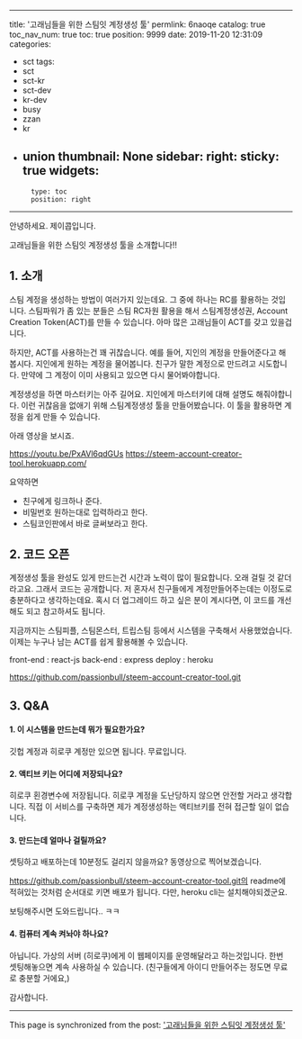 
---
title: '고래님들을 위한 스팀잇 계정생성 툴'
permlink: 6naoqe
catalog: true
toc_nav_num: true
toc: true
position: 9999
date: 2019-11-20 12:31:09
categories:
- sct
tags:
- sct
- sct-kr
- sct-dev
- kr-dev
- busy
- zzan
- kr
- union
thumbnail: None
sidebar:
    right:
        sticky: true
widgets:
    -
        type: toc
        position: right
---


안녕하세요. 제이콥입니다.

고래님들을 위한 스팀잇 계정생성 툴을 소개합니다!!

## 1. 소개

스팀 계정을 생성하는 방법이 여러가지 있는데요. 그 중에 하나는 RC를 활용하는 것입니다. 스팀파워가 좀 있는 분들은 스팀 RC자원 활용을 해서 스팀계정생성권, Account Creation Token(ACT)를 만들 수 있습니다. 아마 많은 고래님들이 ACT를 갖고 있을겁니다.

하지만, ACT를 사용하는건 꽤 귀찮습니다. 예를 들어, 지인의 계정을 만들어준다고 해봅시다. 지인에게 원하는 계정을 물어봅니다. 친구가 말한 계정으로 만드려고 시도합니다. 만약에 그 계정이 이미 사용되고 있으면 다시 물어봐야합니다. 

계정생성을 하면 마스터키는 아주 길어요. 지인에게 마스터키에 대해 설명도 해줘야합니다. 이런 귀찮음을 없애기 위해 스팀계정생성 툴을 만들어봤습니다. 이 툴을 활용하면 계정을 쉽게 만들 수 있습니다.

아래 영상을 보시죠.

https://youtu.be/PxAVl6qdGUs
https://steem-account-creator-tool.herokuapp.com/

요약하면

* 친구에게 링크하나 준다.
* 비밀번호 원하는대로 입력하라고 한다.
* 스팀코인판에서 바로 글써보라고 한다.


## 2. 코드 오픈

계정생성 툴을 완성도 있게 만드는건 시간과 노력이 많이 필요합니다. 오래 걸릴 것 같더라고요. 그래서 코드는 공개합니다. 저 혼자서 친구들에게 계정만들어주는데는 이정도로 충분하다고 생각하는데요. 혹시 더 업그레이드 하고 싶은 분이 계시다면, 이 코드를 개선해도 되고 참고하셔도 됩니다. 

지금까지는 스팀피플, 스팀몬스터, 트립스팀 등에서 시스템을 구축해서 사용했었습니다. 이제는 누구나 남는 ACT를 쉽게 활용해볼 수 있습니다.

front-end : react-js
back-end : express
deploy : heroku


https://github.com/passionbull/steem-account-creator-tool.git


## 3. Q&A
#### 1. 이 시스템을 만드는데 뭐가 필요한가요?

깃헙 계정과 히로쿠 계정만 있으면 됩니다. 무료입니다.

#### 2. 액티브 키는 어디에 저장되나요?

히로쿠 횐경변수에 저장됩니다. 히로쿠 계정을 도난당하지 않으면 안전할 거라고 생각합니다. 직접 이 서비스를 구축하면 제가 계정생성하는 액티브키를 전혀 접근할 일이 없습니다.

#### 3. 만드는데 얼마나 걸릴까요?

셋팅하고 배포하는데 10분정도 걸리지 않을까요? 동영상으로 찍어보겠습니다.

https://github.com/passionbull/steem-account-creator-tool.git의 readme에 적혀있는 것처럼 순서대로 키면 배포가 됩니다. 다만, heroku cli는 설치해야되겠군요.

보팅해주시면 도와드립니다.. ㅋㅋ

#### 4. 컴퓨터 계속 켜놔야 하나요?

아닙니다. 가상의 서버 (히로쿠)에게 이 웹페이지를 운영해달라고 하는것입니다. 한번 셋팅해놓으면 계속 사용하실 수 있습니다. (친구들에게 아이디 만들어주는 정도면 무료로 충분할 거에요,)

감사합니다.

- - -

This page is synchronized from the post: ['고래님들을 위한 스팀잇 계정생성 툴'](https://steemit.com/@jacobyu/6naoqe)

